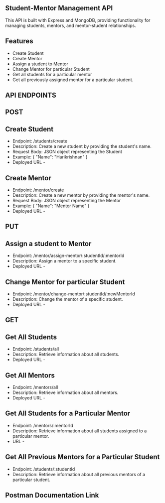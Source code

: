 ## Student-Mentor Management API

This API is built with Express and MongoDB, providing functionality for managing students, mentors, and mentor-student relationships.

## Features

 - Create Student
 - Create Mentor
 - Assign a student to Mentor
 - Change Mentor for particular Student
 - Get all students for a particular mentor 
 - Get all previously assigned mentor for a particular student.

## API ENDPOINTS

## POST
## Create Student
 - Endpoint: /students/create
 - Description: Create a new student by providing the student's name.
 - Request Body: JSON object representing the Student
 - Example: { "Name": "Harikrishnan" }
 - Deployed URL -  
 
## Create Mentor
 - Endpoint: /mentor/create
 - Description: Create a new mentor by providing the mentor's name.
 - Request Body: JSON object representing the Mentor
 - Example: { "Name": "Mentor Name" }
 - Deployed URL - 

## PUT
## Assign a student to Mentor
 - Endpoint: /mentor/assign-mentor/:studentId/:mentorId
 - Description: Assign a mentor to a specific student.
 - Deployed URL - 

## Change Mentor for particular Student
 - Endpoint: /mentor/change-mentor/:studentId/:newMentorId
 - Description: Change the mentor of a specific student.
 - Deployed URL - 

## GET
## Get All Students
 - Endpoint: /students/all
 - Description: Retrieve information about all students.
 - Deployed URL - 

## Get All Mentors
 - Endpoint: /mentors/all
 - Description: Retrieve information about all mentors.
 - Deployed URL - 

## Get All Students for a Particular Mentor
 - Endpoint: /mentors/:mentorId
 - Description: Retrieve information about all students assigned to a particular mentor.
 - URL - 

## Get All Previous Mentors for a Particular Student
 - Endpoint: /students/:studentId
 - Description: Retrieve information about all previous mentors of a particular student.

 ## Postman Documentation Link
 